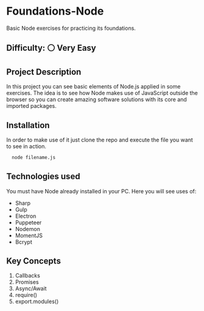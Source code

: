 # Foundations-Node
Basic Node exercises for practicing its foundations.

## Difficulty: ⚪ Very Easy 

## Project Description
In this project you can see basic elements of Node.js applied in some exercises. The idea is to see how Node makes use of JavaScript outside the browser so you can create amazing software solutions with its core and imported packages.

## Installation

In order to make use of it just clone the repo and execute the file you want to see in action.

```bash
  node filename.js
```

## Technologies used

You must have Node already installed in your PC.
Here you will see uses of:
* Sharp
* Gulp
* Electron
* Puppeteer
* Nodemon
* MomentJS
* Bcrypt

## Key Concepts

1. Callbacks
2. Promises
3. Async/Await
4. require()
5. export.modules()
